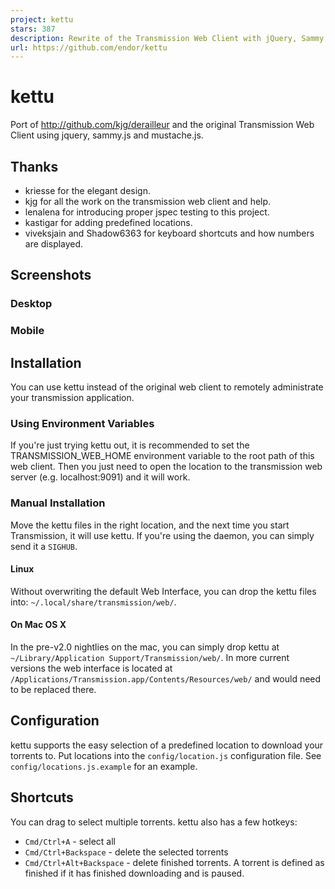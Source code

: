 ```yaml
---
project: kettu
stars: 387
description: Rewrite of the Transmission Web Client with jQuery, Sammy and Mustache
url: https://github.com/endor/kettu
---
```


kettu
=====

Port of http://github.com/kjg/derailleur and the original Transmission Web Client using jquery, sammy.js and mustache.js.

Thanks
------

-   kriesse for the elegant design.
-   kjg for all the work on the transmission web client and help.
-   lenalena for introducing proper jspec testing to this project.
-   kastigar for adding predefined locations.
-   viveksjain and Shadow6363 for keyboard shortcuts and how numbers are displayed.

Screenshots
-----------

### Desktop

### Mobile

Installation
------------

You can use kettu instead of the original web client to remotely administrate your transmission application.

### Using Environment Variables

If you're just trying kettu out, it is recommended to set the TRANSMISSION\_WEB\_HOME environment variable to the root path of this web client. Then you just need to open the location to the transmission web server (e.g. localhost:9091) and it will work.

### Manual Installation

Move the kettu files in the right location, and the next time you start Transmission, it will use kettu. If you're using the daemon, you can simply send it a `SIGHUB`.

#### Linux

Without overwriting the default Web Interface, you can drop the kettu files into: `~/.local/share/transmission/web/`.

#### On Mac OS X

In the pre-v2.0 nightlies on the mac, you can simply drop kettu at `~/Library/Application Support/Transmission/web/`. In more current versions the web interface is located at `/Applications/Transmission.app/Contents/Resources/web/` and would need to be replaced there.

Configuration
-------------

kettu supports the easy selection of a predefined location to download your torrents to. Put locations into the `config/location.js` configuration file. See `config/locations.js.example` for an example.

Shortcuts
---------

You can drag to select multiple torrents. kettu also has a few hotkeys:

-   `Cmd/Ctrl+A` - select all
-   `Cmd/Ctrl+Backspace` - delete the selected torrents
-   `Cmd/Ctrl+Alt+Backspace` - delete finished torrents. A torrent is defined as finished if it has finished downloading and is paused.
